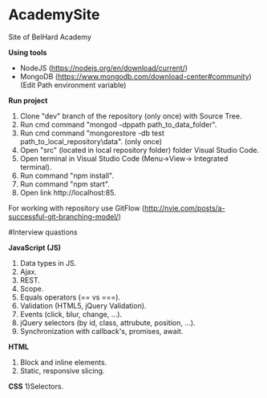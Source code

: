 # AcademySite
Site of BelHard Academy

**Using tools**

- NodeJS (https://nodejs.org/en/download/current/)
- MongoDB (https://www.mongodb.com/download-center#community) (Edit Path environment variable)

**Run project**

1) Clone "dev" branch of the repository (only once) with Source Tree.
2) Run cmd command "mongod -dppath path_to_data_folder".
3) Run cmd command "mongorestore -db test path_to_local_repository\data". (only once)
4) Open "src" (located in local repository folder) folder Visual Studio Code.
5) Open terminal in Visual Studio Code (Menu->View-> Integrated terminal).
6) Run command "npm install".
7) Run command "npm start".
8) Open link http://localhost:85.

For working with repository use GitFlow (http://nvie.com/posts/a-successful-git-branching-model/)


#Interview quastions

**JavaScript (JS)**
1) Data types in JS.
2) Ajax.
3) REST.
4) Scope.
5) Equals operators (== vs ===).
6) Validation (HTML5, jQuery Validation).
7) Events (click, blur, change, ...).
8) jQuery selectors (by id, class, attrubute, position, ...).
9) Synchronization with callback's, promises, await.

**HTML**
1) Block and inline elements.
2) Static, responsive slicing.

**CSS**
1)Selectors.